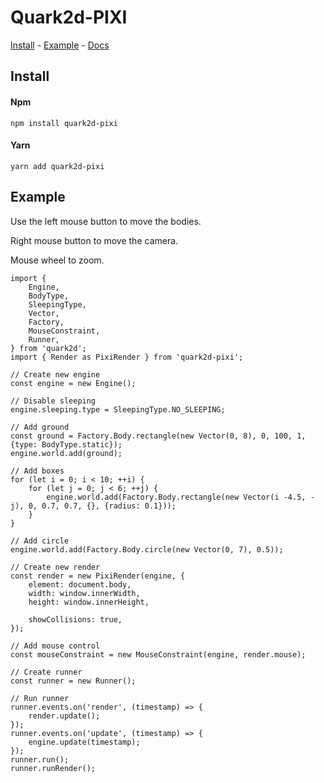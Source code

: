 # Quark2d-PIXI

[Install](#install) - [Example](#Example) - [Docs](https://fominvic81.github.io/Quark2d-PIXI/index.html)

## Install

#### Npm
    npm install quark2d-pixi
#### Yarn
    yarn add quark2d-pixi

## Example

Use the left mouse button to move the bodies.

Right mouse button to move the camera.

Mouse wheel to zoom.

    import {
        Engine,
        BodyType,
        SleepingType,
        Vector,
        Factory,
        MouseConstraint,
        Runner,
    } from 'quark2d';
    import { Render as PixiRender } from 'quark2d-pixi';

    // Create new engine
    const engine = new Engine();

    // Disable sleeping
    engine.sleeping.type = SleepingType.NO_SLEEPING;

    // Add ground
    const ground = Factory.Body.rectangle(new Vector(0, 8), 0, 100, 1, {type: BodyType.static});
    engine.world.add(ground);

    // Add boxes
    for (let i = 0; i < 10; ++i) {
        for (let j = 0; j < 6; ++j) {
            engine.world.add(Factory.Body.rectangle(new Vector(i -4.5, -j), 0, 0.7, 0.7, {}, {radius: 0.1}));
        }
    }

    // Add circle
    engine.world.add(Factory.Body.circle(new Vector(0, 7), 0.5));

    // Create new render
    const render = new PixiRender(engine, {
        element: document.body,
        width: window.innerWidth,
        height: window.innerHeight,

        showCollisions: true,
    });

    // Add mouse control
    const mouseConstraint = new MouseConstraint(engine, render.mouse);

    // Create runner
    const runner = new Runner();

    // Run runner
    runner.events.on('render', (timestamp) => {
        render.update();
    });
    runner.events.on('update', (timestamp) => {
        engine.update(timestamp);
    });
    runner.run();
    runner.runRender();